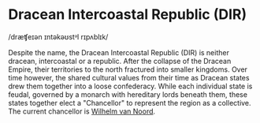 # Dracean Intercoastal Republic (DIR)
/dræʧeɪən ɪntəkəʊstᵊl rɪpʌblɪk/


Despite the name, the Dracean Intercoastal Republic (DIR) is neither dracean, intercoastal or a republic. After the collapse of the Dracean Empire, their territories to the north fractured into smaller kingdoms. Over time however, the shared cultural values from their time as Dracean states drew them together into a loose confederacy. While each individual state is feudal, governed by a monarch with hereditary lords beneath them, these states together elect a "Chancellor" to represent the region as a collective. The current chancellor is [Wilhelm van Noord](../../People/DIR%20Citizens/Wilhelm%20van%20Noord.md).